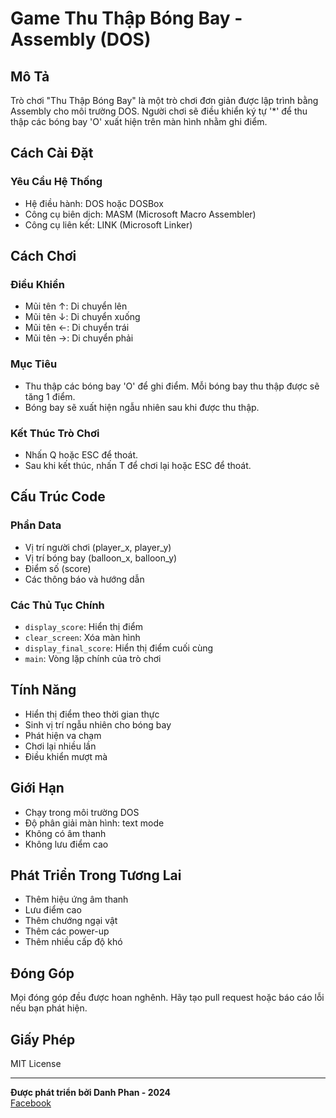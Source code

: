 # Game Thu Thập Bóng Bay - Assembly (DOS)

## Mô Tả
Trò chơi "Thu Thập Bóng Bay" là một trò chơi đơn giản được lập trình bằng Assembly cho môi trường DOS. Người chơi sẽ điều khiển ký tự '*' để thu thập các bóng bay 'O' xuất hiện trên màn hình nhằm ghi điểm.

## Cách Cài Đặt

### Yêu Cầu Hệ Thống
- Hệ điều hành: DOS hoặc DOSBox
- Công cụ biên dịch: MASM (Microsoft Macro Assembler)
- Công cụ liên kết: LINK (Microsoft Linker)

## Cách Chơi

### Điều Khiển
- Mũi tên ↑: Di chuyển lên
- Mũi tên ↓: Di chuyển xuống
- Mũi tên ←: Di chuyển trái
- Mũi tên →: Di chuyển phải

### Mục Tiêu
- Thu thập các bóng bay 'O' để ghi điểm. Mỗi bóng bay thu thập được sẽ tăng 1 điểm.
- Bóng bay sẽ xuất hiện ngẫu nhiên sau khi được thu thập.

### Kết Thúc Trò Chơi
- Nhấn Q hoặc ESC để thoát.
- Sau khi kết thúc, nhấn T để chơi lại hoặc ESC để thoát.

## Cấu Trúc Code

### Phần Data
- Vị trí người chơi (player_x, player_y)
- Vị trí bóng bay (balloon_x, balloon_y)
- Điểm số (score)
- Các thông báo và hướng dẫn

### Các Thủ Tục Chính
- `display_score`: Hiển thị điểm
- `clear_screen`: Xóa màn hình
- `display_final_score`: Hiển thị điểm cuối cùng
- `main`: Vòng lặp chính của trò chơi

## Tính Năng
- Hiển thị điểm theo thời gian thực
- Sinh vị trí ngẫu nhiên cho bóng bay
- Phát hiện va chạm
- Chơi lại nhiều lần
- Điều khiển mượt mà

## Giới Hạn
- Chạy trong môi trường DOS
- Độ phân giải màn hình: text mode
- Không có âm thanh
- Không lưu điểm cao

## Phát Triển Trong Tương Lai
- Thêm hiệu ứng âm thanh
- Lưu điểm cao
- Thêm chướng ngại vật
- Thêm các power-up
- Thêm nhiều cấp độ khó

## Đóng Góp
Mọi đóng góp đều được hoan nghênh. Hãy tạo pull request hoặc báo cáo lỗi nếu bạn phát hiện.

## Giấy Phép
MIT License

---

**Được phát triển bởi Danh Phan - 2024**  
[Facebook](https://www.facebook.com/doanhbatduocemleuleu)
